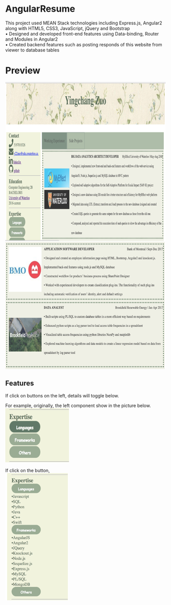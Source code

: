 # AngularResume

This project used MEAN Stack technologies including Express.js, Angular2 along with HTML5, CSS3, JavaScript, jQuery and Bootstrap<br>
•	Designed and developed front-end features using Data-binding, Router and Modules in Angular2<br>
•	Created backend features such as posting responds of this website from viewer to database tables <br>


# Preview
<img src="https://github.com/zuoyingchang/Resume-Website/blob/6082acb3ead3191b9905705fd5371bc3776c7dc6/README_assets/Screen%20Shot%202018-08-26%20at%201.08.01%20PM.png" width="900" height="500" alt="error"/>

<img src="https://github.com/zuoyingchang/Resume-Website/blob/6082acb3ead3191b9905705fd5371bc3776c7dc6/README_assets/Screen%20Shot%202018-08-26%20at%201.07.52%20PM.png" width="700" height="400" alt="error" div align=right/>


## Features
If click on buttons on the left, details will toggle below. <br>

For example, originally, the left component show in the picture below.<br>
<img src="https://github.com/zuoyingchang/Resume-Website/blob/6082acb3ead3191b9905705fd5371bc3776c7dc6/README_assets/Screen%20Shot%202018-08-26%20at%201.08.41%20PM.png" width="200" height="170" alt="error"/>

If click on the button, <br>
<img src="https://github.com/zuoyingchang/Resume-Website/blob/6082acb3ead3191b9905705fd5371bc3776c7dc6/README_assets/Screen%20Shot%202018-08-26%20at%201.08.35%20PM.png" width="200" height="400" alt="error"/>
